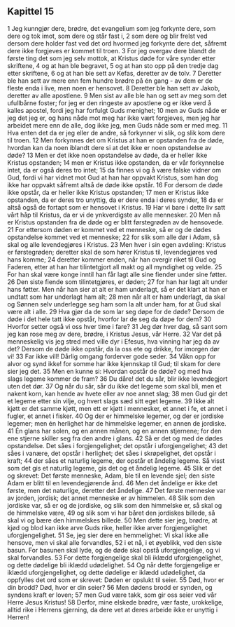 ## Kapittel 15

1 Jeg kunngjør dere, brødre, det evangelium som jeg forkynte dere, som dere og tok imot, som dere og står fast i,
2 som dere og blir frelst ved dersom dere holder fast ved det ord hvormed jeg forkynte dere det, såfremt dere ikke forgjeves er kommet til troen.
3 For jeg overgav dere blandt de første ting det som jeg selv mottok, at Kristus døde for våre synder etter skriftene,
4 og at han ble begravet,
5 og at han sto opp på den tredje dag etter skriftene,
6 og at han ble sett av Kefas, deretter av de tolv.
7 Deretter ble han sett av mere enn fem hundre brødre på én gang - av dem er de fleste enda i live, men noen er hensovet.
8 Deretter ble han sett av Jakob, deretter av alle apostlene.
9 Men sist av alle ble han og sett av meg som det ufullbårne foster; for jeg er den ringeste av apostlene og er ikke verd å kalles apostel, fordi jeg har forfulgt Guds menighet;
10 men av Guds nåde er jeg det jeg er, og hans nåde mot meg har ikke vært forgjeves, men jeg har arbeidet mere enn de alle, dog ikke jeg, men Guds nåde som er med meg.
11 Hva enten det da er jeg eller de andre, så forkynner vi slik, og slik kom dere til troen.
12 Men forkynnes det om Kristus at han er opstanden fra de døde, hvordan kan da noen iblandt dere si at det ikke er noen opstandelse av døde?
13 Men er det ikke noen opstandelse av døde, da er heller ikke Kristus opstanden;
14 men er Kristus ikke opstanden, da er vår forkynnelse intet, da er også deres tro intet;
15 da finnes vi og å være falske vidner om Gud, fordi vi har vidnet mot Gud at han har oppvakt Kristus, som han dog ikke har oppvakt såfremt altså de døde ikke opstår.
16 For dersom de døde ikke opstår, da er heller ikke Kristus opstanden;
17 men er Kristus ikke opstanden, da er deres tro unyttig, da er dere enda i deres synder,
18 da er altså også de fortapt som er hensovet i Kristus.
19 Har vi bare i dette liv satt vårt håp til Kristus, da er vi de ynkverdigste av alle mennesker.
20 Men nå er Kristus opstanden fra de døde og er blitt førstegrøden av de hensovede.
21 For ettersom døden er kommet ved et menneske, så er og de dødes opstandelse kommet ved et menneske;
22 for slik som alle dør i Adam, så skal og alle levendegjøres i Kristus.
23 Men hver i sin egen avdeling: Kristus er førstegrøden; deretter skal de som hører Kristus til, levendegjøres ved hans komme;
24 deretter kommer enden, når han overgir riket til Gud og Faderen, etter at han har tilintetgjort all makt og all myndighet og velde.
25 For han skal være konge inntil han får lagt alle sine fiender under sine føtter.
26 Den siste fiende som tilintetgjøres, er døden;
27 for han har lagt alt under hans føtter. Men når han sier at alt er ham underlagt, så er det klart at han er undtatt som har underlagt ham alt;
28 men når alt er ham underlagt, da skal og Sønnen selv underlegge seg ham som la alt under ham, for at Gud skal være alt i alle.
29 Hva gjør da de som lar seg døpe for de døde? Dersom de døde i det hele tatt ikke opstår, hvorfor lar de seg da døpe for dem?
30 Hvorfor setter også vi oss hver time i fare?
31 Jeg dør hver dag, så sant som jeg kan rose meg av dere, brødre, i Kristus Jesus, vår Herre.
32 Var det på menneskelig vis jeg stred med ville dyr i Efesus, hva vinning har jeg da av det? Dersom de døde ikke opstår, da la oss ete og drikke, for imorgen dør vi!
33 Far ikke vill! Dårlig omgang forderver gode seder.
34 Våkn opp for alvor og synd ikke! for somme har ikke kjennskap til Gud; til skam for dere sier jeg det.
35 Men en kunne si: Hvordan opstår de døde? og med hva slags legeme kommer de fram?
36 Du dåre! det du sår, blir ikke levendegjort uten det dør.
37 Og når du sår, sår du ikke det legeme som skal bli, men et nakent korn, kan hende av hvete eller av noe annet slag;
38 men Gud gir det et legeme etter sin vilje, og hvert slags sæd sitt eget legeme.
39 Ikke alt kjøtt er det samme kjøtt, men ett er kjøtt i mennesker, et annet i fe, et annet i fugler, et annet i fisker.
40 Og der er himmelske legemer, og der er jordiske legemer; men én herlighet har de himmelske legemer, en annen de jordiske.
41 Én glans har solen, og en annen månen, og en annen stjernene; for den ene stjerne skiller seg fra den andre i glans.
42 Så er det og med de dødes opstandelse. Det såes i forgjengelighet; det opstår i uforgjengelighet;
43 det såes i vanære, det opstår i herlighet; det såes i skrøpelighet, det opstår i kraft;
44 der såes et naturlig legeme, der opstår et åndelig legeme. Så visst som det gis et naturlig legeme, gis det og et åndelig legeme.
45 Slik er det og skrevet: Det første menneske, Adam, ble til en levende sjel; den siste Adam er blitt til en levendegjørende ånd.
46 Men det åndelige er ikke det første, men det naturlige, deretter det åndelige.
47 Det første menneske var av jorden, jordisk; det annet menneske er av himmelen.
48 Slik som den jordiske var, så er og de jordiske, og slik som den himmelske er, så skal og de himmelske være,
49 og slik som vi har båret den jordiskes billede, så skal vi og bære den himmelskes billede.
50 Men dette sier jeg, brødre, at kjød og blod kan ikke arve Guds rike, heller ikke arver forgjengelighet uforgjengelighet.
51 Se, jeg sier dere en hemmelighet: Vi skal ikke alle hensove, men vi skal alle forvandles,
52 i et nå, i et øyeblikk, ved den siste basun. For basunen skal lyde, og de døde skal opstå uforgjengelige, og vi skal forvandles.
53 For dette forgjengelige skal bli iklædd uforgjengelighet, og dette dødelige bli iklædd udødelighet.
54 Og når dette forgjengelige er iklædd uforgjengelighet, og dette dødelige er iklædd udødelighet, da oppfylles det ord som er skrevet: Døden er opslukt til seier.
55 Død, hvor er din brodd? Død, hvor er din seier?
56 Men dødens brodd er synden, og syndens kraft er loven;
57 men Gud være takk, som gir oss seier ved vår Herre Jesus Kristus!
58 Derfor, mine elskede brødre, vær faste, urokkelige, alltid rike i Herrens gjerning, da dere vet at deres arbeide ikke er unyttig i Herren!
